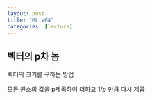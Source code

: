 ```yaml
---
layout: post
title: "ML:w04"
categories: [lecture]
---
```


## 벡터의 p차 놈

벡터의 크기를 구하는 방법

모든 원소의 값을 p제곱하여 더하고 $1/p$ 만큼 다시 제곱

